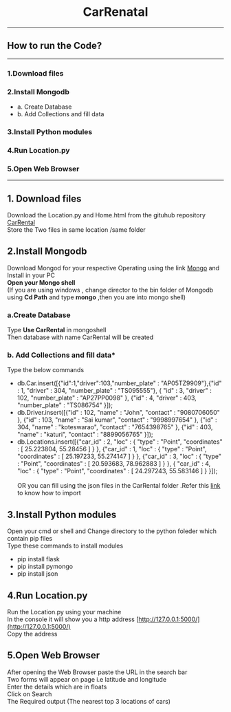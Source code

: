 # <h1 align="center"> CarRenatal</h1>
---
## How to run the Code?
---
### 1.Download files
### 2.Install Mongodb
* a. Create Database
* b. Add Collections and fill data
### 3.Install Python modules
### 4.Run Location.py
### 5.Open Web Browser
---
## 1. Download files
 Download the Location.py and Home.html from the gituhub repository [CarRental](https://github.com/Gangadhar454/CarRental) <br />
 Store the Two files in same location /same folder
## 2.Install Mongodb
 Download Mongod for your respective Operating using the link [Mongo](https://www.mongodb.com/try/download/community) and Install in your PC <br />
 **Open your Mongo shell** <br />
 (If you are using windows , change director to the bin folder of Mongodb using **Cd Path** and type **mongo** ,then you are into mongo shell)
 ### **a.Create Database**
 Type **Use CarRental** in mongoshell <br />
 Then database with name CarRental will be created
 ### **b. Add Collections and fill data***
 Type the below commands
 * db.Car.insert([{"id":1,"driver":103,"number_plate" : "AP05TZ9909"},{"id" : 1, "driver" : 304, "number_plate" : "TS095555"},
{ "id" : 3, "driver" : 102, "number_plate" : "AP27PP0098" },
{"id" : 4, "driver" : 403, "number_plate" : "TS086754" }]);
* db.Driver.insert([{"id" : 102, "name" : "John", "contact" : "9080706050" },
{"id" : 103, "name" : "Sai kumar", "contact" : "9998997654" },
{"id" : 304, "name" : "koteswarao", "contact" : "7654398765" },
{"id" : 403, "name" : "katuri", "contact" : "8899056765" }]);
* db.Locations.insert([{"car_id" : 2, "loc" : { "type" : "Point", "coordinates" : [ 25.223804, 55.28456 ] } },
{"car_id" : 1, "loc" : { "type" : "Point", "coordinates" : [ 25.197233, 55.274147 ] } },
{"car_id" : 3, "loc" : { "type" : "Point", "coordinates" : [ 20.593683, 78.962883 ] } },
{ "car_id" : 4, "loc" : { "type" : "Point", "coordinates" : [ 24.297243, 55.583146 ] } }]); <br /> <br />
OR you can fill using the json files in the CarRental folder .Refer this [link](https://docs.mongodb.com/database-tools/mongoimport/) to know how to import
## 3.Install Python modules
Open your cmd or shell and Change directory to the python foleder which contain pip files <br />
Type these commands to install modules
* pip install flask
* pip install pymongo
* pip install json

## 4.Run Location.py
   Run the Location.py using your machine <br />
   In the console it will show you a http address [http://127.0.0.1:5000/](http://127.0.0.1:5000/)<br />
   Copy the address
## 5.Open Web Browser
   After opening the Web Browser paste the URL in the search bar <br />
   Two forms will appear on page i.e latitude and longitude <br />
   Enter the details which are in floats<br />
   Click on Search<br />
   The Required output (The nearest top 3 locations of cars)
   
   
   

 
 
 
